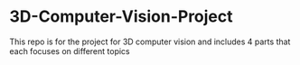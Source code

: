 # 3D-Computer-Vision-Project
This repo is for the project for 3D computer vision and includes 4 parts that each focuses on different topics
